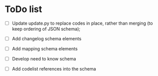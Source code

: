# ToDo list

* [ ] Update update.py to replace codes in place, rather than merging (to keep ordering of JSON schema);
* [ ] Add changelog schema elements
* [ ] Add mapping schema elements
* [ ] Develop need to know schema
* [ ] Add codelist references into the schema

